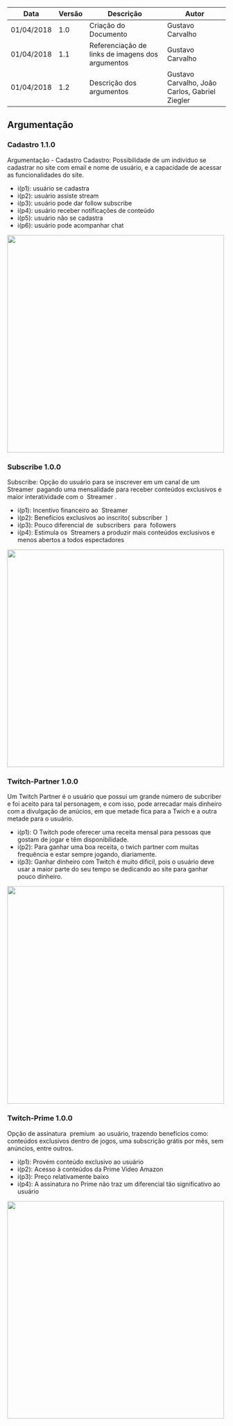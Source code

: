 |Data|Versão|Descrição|Autor|
|----|------|---------|-----|
|01/04/2018|1.0|Criação do Documento|Gustavo Carvalho|
|01/04/2018|1.1|Referenciação de links de imagens dos argumentos|Gustavo Carvalho|
|01/04/2018|1.2|Descrição dos argumentos |Gustavo Carvalho, João Carlos, Gabriel Ziegler|

## Argumentação

### Cadastro 1.1.0
Argumentação - Cadastro
Cadastro: Possibilidade de um indivíduo se cadastrar no site com email e nome de usuário, e a
capacidade de acessar as funcionalidades do site.
* i(p1): usuário se cadastra
* i(p2): usuário assiste stream
* i(p3): usuário pode dar follow subscribe
* i(p4): usuário receber notificações de conteúdo
* i(p5): usuário não se cadastra
* i(p6): usuário pode acompanhar chat

<img src="https://raw.githubusercontent.com/gabrielziegler3/Requisitos-2018-1/master/imagens/Imagens_Argumenta%C3%A7%C3%A3o/cadastro-1.1.0.png" width=500px>

### Subscribe 1.0.0
Subscribe: Opção do usuário para se inscrever em um canal de um
Streamer ​ pagando uma mensalidade para receber conteúdos exclusivos e
maior interatividade com o ​ Streamer . ​
* i(p1): Incentivo financeiro ao ​ Streamer
* i(p2): Benefícios exclusivos ao inscrito(​ subscriber ​ )
* i(p3): Pouco diferencial de ​ subscribers ​ para ​ followers
* i(p4): Estimula os ​ Streamers a produzir mais conteúdos exclusivos e
menos abertos a todos espectadores

<img src="https://github.com/gabrielziegler3/Requisitos-2018-1/blob/master/imagens/Imagens_Argumenta%C3%A7%C3%A3o/subscribe-1.0.0.png" width=500px>

### Twitch-Partner 1.0.0
Um Twitch Partner é o usuário que possui um grande número de subcriber e foi aceito para tal
personagem, e com isso, pode arrecadar mais dinheiro com a divulgação de anúcios, em que metade
fica para a Twich e a outra metade para o usuário.
* i(p1): O Twitch pode oferecer uma receita mensal para pessoas que gostam de jogar e têm
disponibilidade.
* i(p2): Para ganhar uma boa receita, o twich partner com muitas frequência e estar sempre
jogando, diariamente.
* i(p3): Ganhar dinheiro com Twitch é muito difícil, pois o usuário deve usar a maior parte do
seu tempo se dedicando ao site para ganhar pouco dinheiro.

<img src="https://raw.githubusercontent.com/gabrielziegler3/Requisitos-2018-1/master/imagens/Imagens_Argumenta%C3%A7%C3%A3o/twitch-partner-1.0.0.png" width=500px>

### Twitch-Prime 1.0.0
Opção de assinatura ​ premium ​ ao usuário, trazendo
benefícios como: conteúdos exclusivos dentro de jogos, uma subscrição
grátis por mês, sem anúncios, entre outros.
* i(p1): Provém conteúdo exclusivo ao usuário
* i(p2): Acesso à conteúdos da Prime Video Amazon
* i(p3): Preço relativamente baixo
* i(p4): A assinatura no Prime não traz um diferencial tão significativo ao
usuário

<img src="https://raw.githubusercontent.com/gabrielziegler3/Requisitos-2018-1/master/imagens/Imagens_Argumenta%C3%A7%C3%A3o/twitch-prime-1.0.0.png" width=500px>
